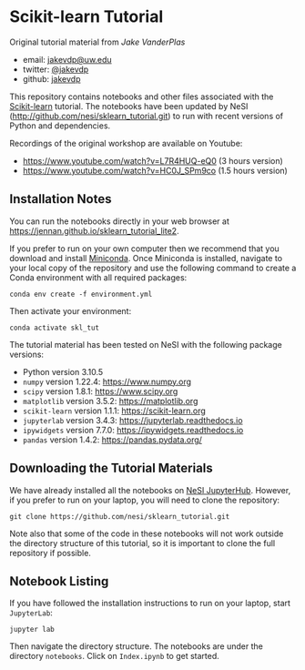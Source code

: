 # Scikit-learn Tutorial

Original tutorial material from *Jake VanderPlas*

- email: <jakevdp@uw.edu>
- twitter: [@jakevdp](https://twitter.com/jakevdp)
- github: [jakevdp](http://github.com/jakevdp)

This repository contains notebooks and other files associated with the [Scikit-learn](http://scikit-learn.org) tutorial.
The notebooks have been updated by NeSI (http://github.com/nesi/sklearn_tutorial.git) to run with recent versions of Python and dependencies.

Recordings of the original workshop are available on Youtube:

- https://www.youtube.com/watch?v=L7R4HUQ-eQ0 (3 hours version)
- https://www.youtube.com/watch?v=HC0J_SPm9co (1.5 hours version)


## Installation Notes

You can run the notebooks directly in your web browser at https://jennan.github.io/sklearn_tutorial_lite2.

If you prefer to run on your own computer then we recommend that you download and install [Miniconda](https://docs.conda.io/en/latest/miniconda.html).
Once Miniconda is installed, navigate to your local copy of the repository and use the following command to create a Conda environment with all required packages:

```
conda env create -f environment.yml
```

Then activate your environment:

```
conda activate skl_tut
```

The tutorial material has been tested on NeSI with the following package versions:

- Python version 3.10.5
- `numpy` version 1.22.4: https://www.numpy.org
- `scipy` version 1.8.1: https://www.scipy.org
- `matplotlib` version 3.5.2: https://matplotlib.org
- `scikit-learn` version 1.1.1: https://scikit-learn.org
- `jupyterlab` version 3.4.3: https://jupyterlab.readthedocs.io
- `ipywidgets` version 7.7.0: https://ipywidgets.readthedocs.io
- `pandas` version 1.4.2: https://pandas.pydata.org/


## Downloading the Tutorial Materials

We have already installed all the notebooks on [NeSI JupyterHub](https://jupyter.nesi.org.nz/).
However, if you prefer to run on your laptop, you will need to clone the repository:

```
git clone https://github.com/nesi/sklearn_tutorial.git
```

Note also that some of the code in these notebooks will not work outside the directory structure of this tutorial, so it is important to clone the full repository if possible.


## Notebook Listing

If you have followed the installation instructions to run on your laptop, start `JupyterLab`:

```
jupyter lab 
```

Then navigate the directory structure.
The notebooks are under the directory `notebooks`.
Click on `Index.ipynb` to get started.
